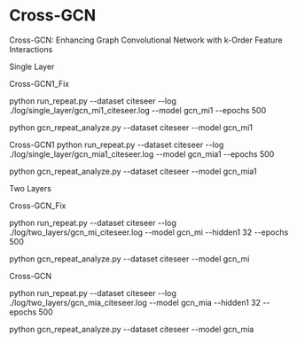 # Cross-GCN
Cross-GCN: Enhancing Graph Convolutional Network with k-Order Feature Interactions

Single Layer

Cross-GCN1_Fix

python run_repeat.py --dataset citeseer --log ./log/single_layer/gcn_mi1_citeseer.log --model gcn_mi1 --epochs 500

python gcn_repeat_analyze.py --dataset citeseer --model gcn_mi1

Cross-GCN1
python run_repeat.py --dataset citeseer --log ./log/single_layer/gcn_mia1_citeseer.log --model gcn_mia1 --epochs 500

python gcn_repeat_analyze.py --dataset citeseer --model gcn_mia1

Two Layers

Cross-GCN_Fix

python run_repeat.py --dataset citeseer --log ./log/two_layers/gcn_mi_citeseer.log --model gcn_mi --hidden1 32 --epochs 500

python gcn_repeat_analyze.py --dataset citeseer --model gcn_mi

Cross-GCN

python run_repeat.py --dataset citeseer --log ./log/two_layers/gcn_mia_citeseer.log --model gcn_mia --hidden1 32 --epochs 500

python gcn_repeat_analyze.py --dataset citeseer --model gcn_mia
